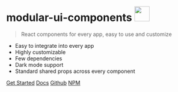 # modular-ui-components <img src="https://user-images.githubusercontent.com/47371276/153836684-89e0f709-afd8-46d5-b2b0-41cb38614809.png" alt="" width="40"/>

> React components for every app, easy to use and customize

-   Easy to integrate into every app
-   Highly customizable
-   Few dependencies
-   Dark mode support
-   Standard shared props across every component

[Get Started](#getting-started)
[Docs](#main)
[Github](https://github.com/cianciarusocataldo/modular-ui-components)
[NPM](https://www.npmjs.com/package/@cianciarusocataldo/modular-ui-components)
